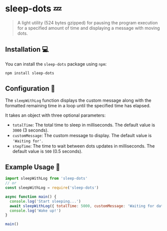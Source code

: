# sleep-dots 💤

> A light utility (524 bytes gzipped) for pausing the program execution for a specified amount of time and displaying a message with moving dots.

## Installation 💻

You can install the `sleep-dots` package using `npm`:

```sh
npm install sleep-dots
```

## Configuration 🔧

The `sleepWithLog` function displays the custom message along with the formatted remaining time in a loop until the specified time has elapsed.

It takes an object with three optional parameters:

- `totalTime`: The total time to sleep in milliseconds. The default value is `3000` (3 seconds).
- `customMessage`: The custom message to display. The default value is `'Waiting for'`.
- `stepTime`: The time to wait between dots updates in milliseconds. The default value is `500` (0.5 seconds).

## Example Usage 🚀

```javascript
import sleepWithLog from 'sleep-dots'
// or
const sleepWithLog = require('sleep-dots')

async function main() {
  console.log('Start sleeping...')
  await sleepWithLog({ totalTime: 5000, customMessage: 'Waiting for data', stepTime: 1000 })
  console.log('Wake up!')
}

main()
```
